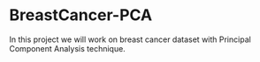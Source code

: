 # BreastCancer-PCA
In this project we will work on breast cancer dataset with Principal Component Analysis technique. 